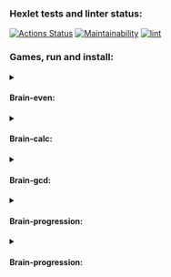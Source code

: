 ### Hexlet tests and linter status:
[![Actions Status](https://github.com/Romzik-Peperomzik/frontend-project-lvl1/workflows/hexlet-check/badge.svg)](https://github.com/Romzik-Peperomzik/frontend-project-lvl1/actions)
[![Maintainability](https://api.codeclimate.com/v1/badges/a99a88d28ad37a79dbf6/maintainability)](https://codeclimate.com/github/codeclimate/codeclimate/maintainability)
[![lint](https://github.com/Romzik-Peperomzik/frontend-project-lvl1/actions/workflows/linter-check.yml/badge.svg)](https://github.com/Romzik-Peperomzik/frontend-project-lvl1/actions/workflows/linter-check.yml)
### Games, run and install:
<details>
<summary><h4>Brain-even:</h4></summary>
  <a href="https://asciinema.org/a/YMR3TXMtZ34vUNCgoV8IbkQfo" target="_blank"><img src="https://asciinema.org/a/YMR3TXMtZ34vUNCgoV8IbkQfo.svg" /></a> 
</details>

<details>
<summary><h4>Brain-calc:</h4></summary>
  <a href="https://asciinema.org/a/i2QKG4lsgpZSudYDnZicRywh3" target="_blank"><img src="https://asciinema.org/a/i2QKG4lsgpZSudYDnZicRywh3.svg" /></a>
</details>

<details>
<summary><h4>Brain-gcd:</h4></summary>
  <a href="https://asciinema.org/a/YgaQPsKQkOOIqo8pUaQL9rQBF" target="_blank"><img src="https://asciinema.org/a/YgaQPsKQkOOIqo8pUaQL9rQBF.svg" /></a>
</details>

<details>
<summary><h4>Brain-progression:</h4></summary>
  <a href="https://asciinema.org/a/EkhD02LRXjH1k2WTpwS3DsDPC" target="_blank"><img src="https://asciinema.org/a/EkhD02LRXjH1k2WTpwS3DsDPC.svg" /></a>
</details>

<details>
<summary><h4>Brain-progression:</h4></summary>
  <a href="https://asciinema.org/a/GdBdbxkwORLaTwRzjoaX0eazt" target="_blank"><img src="https://asciinema.org/a/GdBdbxkwORLaTwRzjoaX0eazt.svg" /></a>
</details>
